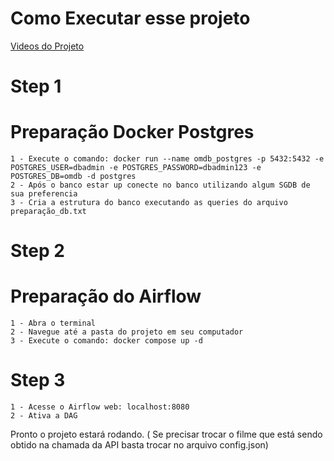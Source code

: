 # Como Executar esse projeto

[Videos do Projeto](https://www.loom.com/share/folder/065147cfa27642928bbd568087d7be2e)

# Step 1
# Preparação Docker Postgres
    1 - Execute o comando: docker run --name omdb_postgres -p 5432:5432 -e POSTGRES_USER=dbadmin -e POSTGRES_PASSWORD=dbadmin123 -e POSTGRES_DB=omdb -d postgres
    2 - Após o banco estar up conecte no banco utilizando algum SGDB de sua preferencia
    3 - Cria a estrutura do banco executando as queries do arquivo preparação_db.txt

# Step 2
# Preparação do Airflow
    1 - Abra o terminal
    2 - Navegue até a pasta do projeto em seu computador
    3 - Execute o comando: docker compose up -d


# Step 3
    1 - Acesse o Airflow web: localhost:8080
    2 - Ativa a DAG 

Pronto o projeto estará rodando. ( Se precisar trocar o filme que está sendo obtido na chamada da API basta trocar no arquivo config.json)
